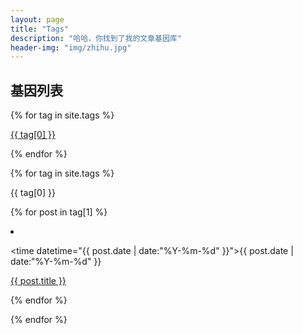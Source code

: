 ```yaml
---
layout: page
title: "Tags"
description: "哈哈，你找到了我的文章基因库"  
header-img: "img/zhihu.jpg"  
---
```


## 基因列表
<div id='tag_cloud'>

{% for tag in site.tags %}

<a href="#{{ tag[0] }}" title="{{ tag[0] }}" rel="{{ tag[1].size }}">{{ tag[0] }}</a>

{% endfor %}

</div>


<!-- 标签列表 -->
{% for tag in site.tags %}
<div class="one-tag-list">
<span class="fa fa-tag listing-seperator" id="{{ tag[0] }}">
<span class="tag-text">{{ tag[0] }}</span>
</span>

{% for post in tag[1] %}

  <li class="listing-item">

  <time datetime="{{ post.date | date:"%Y-%m-%d" }}">{{ post.date | date:"%Y-%m-%d" }}</time>

  <a href="{{ post.url }}" title="{{ post.title }}">{{ post.title }}</a>

  </li>

{% endfor %}

{% endfor %}

</ul>






